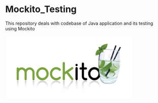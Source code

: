 # Mockito_Testing
This repository deals with codebase of Java application and its testing using Mockito

![MasterHead](https://raw.githubusercontent.com/mockito/mockito/main/src/javadoc/org/mockito/logo.png)

